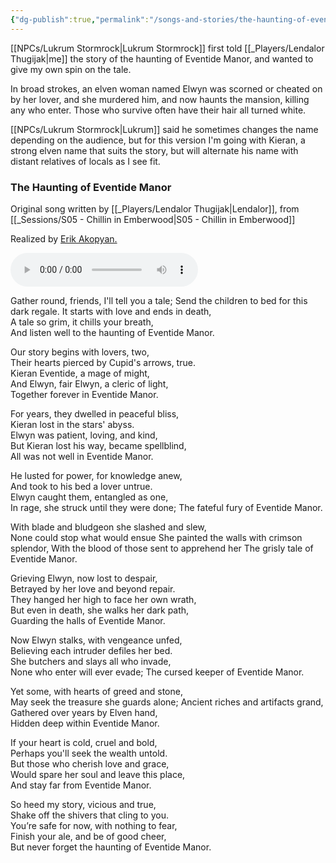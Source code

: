 ```yaml
---
{"dg-publish":true,"permalink":"/songs-and-stories/the-haunting-of-eventide-manor/","noteIcon":""}
---
```


[[NPCs/Lukrum Stormrock\|Lukrum Stormrock]] first told [[_Players/Lendalor Thugijak\|me]] the story of the haunting of Eventide Manor, and wanted to give my own spin on the tale. 

In broad strokes, an elven woman named Elwyn was scorned or cheated on by her lover, and she murdered him, and now haunts the mansion, killing any who enter. Those who survive often have their hair all turned white.

[[NPCs/Lukrum Stormrock\|Lukrum]] said he sometimes changes the name depending on the audience, but for this version I'm going with Kieran, a strong elven name that suits the story, but will alternate his name with distant relatives of locals as I see fit.


### The Haunting of Eventide Manor

Original song written by [[_Players/Lendalor Thugijak\|Lendalor]], from [[_Sessions/S05 - Chillin in Emberwood\|S05 - Chillin in Emberwood]]

Realized by [Erik Akopyan.](https://www.fiverr.com/erikakopyan?source=order_page_user_message_link)

<audio controls>
  <source src="https://www.dropbox.com/scl/fi/ygivro6hu40mwyxd89mie/The-Haunting-of-Eventide-Manor.wav?rlkey=7fat7m4ps9actvoocdnwvo3se&raw=1" type="audio/wav">
  Your browser does not support the audio element.
</audio>


Gather round, friends, I'll tell you a tale;
Send the children to bed for this dark regale.
It starts with love and ends in death,  
A tale so grim, it chills your breath,  
And listen well to the haunting of Eventide Manor.

Our story begins with lovers, two,  
Their hearts pierced by Cupid's arrows, true.  
Kieran Eventide, a mage of might,  
And Elwyn, fair Elwyn, a cleric of light,  
Together forever in Eventide Manor.

For years, they dwelled in peaceful bliss,  
Kieran lost in the stars' abyss.  
Elwyn was patient, loving, and kind,  
But Kieran lost his way, became spellblind,  
All was not well in Eventide Manor.

He lusted for power, for knowledge anew,  
And took to his bed a lover untrue.  
Elwyn caught them, entangled as one,  
In rage, she struck until they were done;
The fateful fury of Eventide Manor.

With blade and bludgeon she slashed and slew,  
None could stop what would ensue
She painted the walls with crimson splendor,
With the blood of those sent to apprehend her
The grisly tale of Eventide Manor.

Grieving Elwyn, now lost to despair,  
Betrayed by her love and beyond repair.  
They hanged her high to face her own wrath,  
But even in death, she walks her dark path,  
Guarding the halls of Eventide Manor.

Now Elwyn stalks, with vengeance unfed,  
Believing each intruder defiles her bed.  
She butchers and slays all who invade,  
None who enter will ever evade;
The cursed keeper of Eventide Manor.

Yet some, with hearts of greed and stone,  
May seek the treasure she guards alone;
Ancient riches and artifacts grand,  
Gathered over years by Elven hand,  
Hidden deep within Eventide Manor.

If your heart is cold, cruel and bold,  
Perhaps you'll seek the wealth untold.  
But those who cherish love and grace,  
Would spare her soul and leave this place,  
And stay far from Eventide Manor.

So heed my story, vicious and true,  
Shake off the shivers that cling to you.  
You’re safe for now, with nothing to fear,  
Finish your ale, and be of good cheer,  
But never forget the haunting of Eventide Manor.